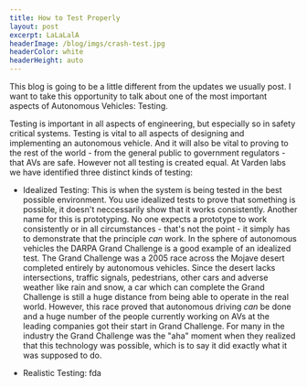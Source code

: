 ```yaml
---
title: How to Test Properly
layout: post
excerpt: LaLaLalA
headerImage: /blog/imgs/crash-test.jpg
headerColor: white
headerHeight: auto
---
```

This blog is going to be a little different from the updates we usually post. I want to take this opportunity to talk about one of the most important aspects of Autonomous Vehicles: Testing.

Testing is important in all aspects of engineering, but especially so in safety critical systems. Testing is vital to all aspects of designing and implementing an autonomous vehicle. And it will also be vital to proving to the rest of the world - from the general public to government regulators - that AVs are safe. However not all testing is created equal. At Varden labs we have identified three distinct kinds of testing:

- Idealized Testing: This is when the system is being tested in the best possible environment. You use idealized tests to prove that something is possible, it doesn't neccessarily show that it works consistently. Another name for this is prototyping. No one expects a prototype to work consistently or in all circumstances - that's not the point - it simply has to demonstrate that the principle *can* work. In the sphere of autonomous vehicles the DARPA Grand Challenge is a good example of an idealized test. The Grand Challenge was a 2005 race across the Mojave desert completed entirely by autonomous vehicles. Since the desert lacks intersections, traffic signals, pedestrians, other cars and adverse weather like rain and snow, a car which can complete the Grand Challenge is still a huge distance from being able to operate in the real world. However, this race proved that autonomous driving *can* be done and a huge number of the people currently working on AVs at the leading companies got their start in Grand Challenge. For many in the industry the Grand Challenge was the "aha" moment when they realized that this technology was possible, which is to say it did exactly what it was supposed to do.

- Realistic Testing: fda
